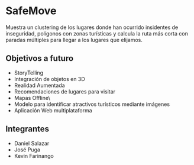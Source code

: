 # SafeMove
Muestra un clustering de los lugares donde han ocurrido insidentes de inseguridad, polígonos con zonas turísticas y calcula la ruta más corta con paradas múltiples para llegar a los lugares que elijamos.
## Objetivos a futuro
- StoryTelling
- Integración de objetos en 3D
- Realidad Aumentada
- Recomendaciones de lugares para visitar
- Mapas Offline\
- Modelo para identificar atractivos turísticos mediante imágenes
- Aplicación Web multiplataforma
## Integrantes
- Daniel Salazar
- José Puga
- Kevin Farinango 
